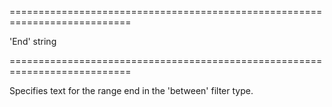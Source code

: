 <!--**
/*-------------------------------------------
    Auto-generated file. Do not modify.
-------------------------------------------

**-->
===========================================================================
<!--default-->'End'<!--/default-->
<!--type-->string<!--/type-->
===========================================================================

<!--shortDescription-->
Specifies text for the range end in the 'between' filter type.
<!--/shortDescription-->

<!--fullDescription-->

<!--/fullDescription-->